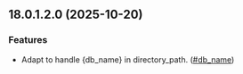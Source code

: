 ## 18.0.1.2.0 (2025-10-20)

### Features

- Adapt to handle {db_name} in directory_path. ([#db_name](https://github.com/OCA/storage/issues/db_name))
